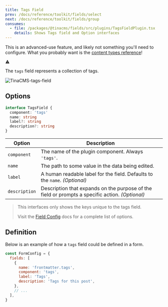 ```yaml
---
title: Tags Field
prev: /docs/reference/toolkit/fields/select
next: /docs/reference/toolkit/fields/group
consumes:
  - file: /packages/@tinacms/fields/src/plugins/TagsFieldPlugin.tsx
    details: Shows Tags field and Option interfaces
---
```


<div class="short-code-warning">
   <div>
      <p>This is an advanced-use feature, and likely not something you'll need to configure. What you probably want is the <a href="/docs/reference/types/">content types reference</a>!</p>
   </div>
   <svg stroke="currentColor" fill="currentColor" stroke-width="0" viewBox="0 0 512 512" height="1em" width="1em" xmlns="http://www.w3.org/2000/svg">
      <path d="M32 464h448L256 48 32 464zm248-64h-48v-48h48v48zm0-80h-48v-96h48v96z"></path>
   </svg>
</div>

The `tags` field represents a collection of tags.

![TinaCMS-tags-field](/img/fields/tags-field.png)

## Options

```typescript
interface TagsField {
  component: 'tags'
  name: string
  label?: string
  description?: string
}
```

| Option        | Description                                                                                     |
| ------------- | ----------------------------------------------------------------------------------------------- |
| `component`   | The name of the plugin component. Always `'tags'`.                                              |
| `name`        | The path to some value in the data being edited.                                                |
| `label`       | A human readable label for the field. Defaults to the `name`. _(Optional)_                      |
| `description` | Description that expands on the purpose of the field or prompts a specific action. _(Optional)_ |

> This interfaces only shows the keys unique to the tags field.
>
> Visit the [Field Config](/docs/reference/toolkit/fields) docs for a complete list of options.

## Definition

Below is an example of how a `tags` field could be defined in a form.

```javascript
const FormConfig = {
  fields: [
    {
      name: 'frontmatter.tags',
      component: 'tags',
      label: 'Tags',
      description: 'Tags for this post',
    },
    // ...
  ],
}
```
